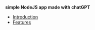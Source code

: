 **simple NodeJS app made with chatGPT**

- [Introduction](#Database_used_sqlite)
- [Features](#It_will_log_you_in_user_password_correct)